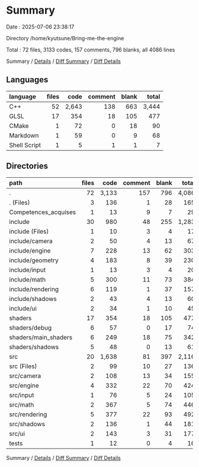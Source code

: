 # Summary

Date : 2025-07-06 23:38:17

Directory /home/kyutsune/Bring-me-the-engine

Total : 72 files,  3133 codes, 157 comments, 796 blanks, all 4086 lines

Summary / [Details](details.md) / [Diff Summary](diff.md) / [Diff Details](diff-details.md)

## Languages
| language | files | code | comment | blank | total |
| :--- | ---: | ---: | ---: | ---: | ---: |
| C++ | 52 | 2,643 | 138 | 663 | 3,444 |
| GLSL | 17 | 354 | 18 | 105 | 477 |
| CMake | 1 | 72 | 0 | 18 | 90 |
| Markdown | 1 | 59 | 0 | 9 | 68 |
| Shell Script | 1 | 5 | 1 | 1 | 7 |

## Directories
| path | files | code | comment | blank | total |
| :--- | ---: | ---: | ---: | ---: | ---: |
| . | 72 | 3,133 | 157 | 796 | 4,086 |
| . (Files) | 3 | 136 | 1 | 28 | 165 |
| Competences_acquises | 1 | 13 | 9 | 7 | 29 |
| include | 30 | 980 | 48 | 255 | 1,283 |
| include (Files) | 1 | 10 | 3 | 4 | 17 |
| include/camera | 2 | 50 | 4 | 13 | 67 |
| include/engine | 7 | 228 | 13 | 62 | 303 |
| include/geometry | 4 | 183 | 8 | 39 | 230 |
| include/input | 1 | 13 | 3 | 4 | 20 |
| include/math | 5 | 300 | 11 | 73 | 384 |
| include/rendering | 6 | 119 | 1 | 37 | 157 |
| include/shadows | 2 | 43 | 4 | 13 | 60 |
| include/ui | 2 | 34 | 1 | 10 | 45 |
| shaders | 17 | 354 | 18 | 105 | 477 |
| shaders/debug | 6 | 57 | 0 | 17 | 74 |
| shaders/main_shaders | 6 | 249 | 18 | 75 | 342 |
| shaders/shadows | 5 | 48 | 0 | 13 | 61 |
| src | 20 | 1,638 | 81 | 397 | 2,116 |
| src (Files) | 2 | 99 | 10 | 27 | 136 |
| src/camera | 2 | 108 | 13 | 34 | 155 |
| src/engine | 4 | 332 | 22 | 70 | 424 |
| src/input | 1 | 76 | 5 | 24 | 105 |
| src/math | 2 | 367 | 5 | 74 | 446 |
| src/rendering | 5 | 377 | 22 | 93 | 492 |
| src/shadows | 2 | 136 | 1 | 44 | 181 |
| src/ui | 2 | 143 | 3 | 31 | 177 |
| tests | 1 | 12 | 0 | 4 | 16 |

Summary / [Details](details.md) / [Diff Summary](diff.md) / [Diff Details](diff-details.md)